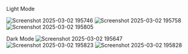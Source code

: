 Light Mode

![Screenshot 2025-03-02 195746](https://github.com/user-attachments/assets/5e3a0f9e-c749-4c75-ba89-ece89ea90fa7)
![Screenshot 2025-03-02 195758](https://github.com/user-attachments/assets/aac6f478-312a-452c-8b99-b51fc7940827)
![Screenshot 2025-03-02 195805](https://github.com/user-attachments/assets/729ef41e-1d17-474b-8cc5-289977220406)

Dark Mode
![Screenshot 2025-03-02 195647](https://github.com/user-attachments/assets/880d1d31-53e5-4815-8507-a8111499ca57)
![Screenshot 2025-03-02 195823](https://github.com/user-attachments/assets/d429b084-69c0-4ad2-8f76-a64eeeadaa20)
![Screenshot 2025-03-02 195828](https://github.com/user-attachments/assets/265bc33a-1fdb-4a24-b98b-ca5b4f208df9)
